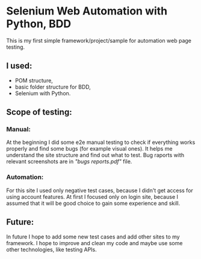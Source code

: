 # Selenium Web Automation with Python, BDD
This is my first simple framework/project/sample for automation web page testing. 
## I used:
- POM structure,
- basic folder structure for BDD,
- Selenium with Python.

## Scope of testing:
### Manual:
At the beginning I did some e2e manual testing to check if everything works properly and find some bugs (for example visual ones). It helps me understand the site structure and find out what to test.
Bug raports with relevant screenshots are in *"bugs reports.pdf"* file.

### Automation:
For this site I used only negative test cases, because I didn't get access for using account features. At first I focused only on login site, because I assumed that it will be good choice to gain some experience and skill.

## Future:
In future I hope to add some new test cases and add other sites to my framework. I hope to improve and clean my code and maybe use some other technologies, like testing APIs. 
